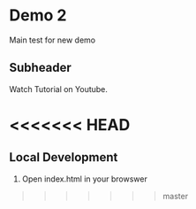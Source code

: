 # Demo 2

Main test for new demo

## Subheader

Watch Tutorial on Youtube. 

<<<<<<< HEAD
=======
## Local Development 

1. Open index.html in your browswer
>>>>>>> master
